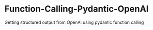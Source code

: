 # Function-Calling-Pydantic-OpenAI
Getting structured output from OpenAI using pydantic function calling
